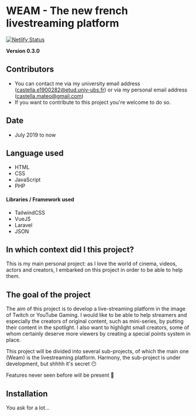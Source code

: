 WEAM - The new french livestreaming platform
==
[![Netlify Status](https://api.netlify.com/api/v1/badges/dabfaf49-0cdb-455e-93cd-7a5e60e4e25f/deploy-status)](https://weam.netlify.app)

**Version 0.3.0**


## Contributors

- You can contact me via my university email address (castella.e1900282@etud.univ-ubs.fr) or via my personal email address (castella.mateo@gmail.com)
- If you want to contribute to this project you're welcome to do so.

## Date

- July 2019 to now

## Language used

- HTML
- CSS
- JavaScript
- PHP

#### Libraries / Framework used

- TailwindCSS
- VueJS
- Laravel
- JSON

## In which context did I this project?

This is my main personal project: as I love the world of cinema, videos, actors and creators, I embarked on this project in order to be able to help them.

## The goal of the project

The aim of this project is to develop a live-streaming platform in the image of Twitch or YouTube Gaming. I would like to be able to help streamers and especially the creators of original content, such as mini-series, by putting their content in the spotlight. I also want to highlight small creators, some of whom certainly deserve more viewers by creating a special points system in place.

This project will be divided into several sub-projects, of which the main one (Weam) is the livestreaming platform. Harmony, the sub-project is under development, but shhhh it's secret :no_mouth:  

Features never seen before will be present :eyes:

## Installation

You ask for a lot...
